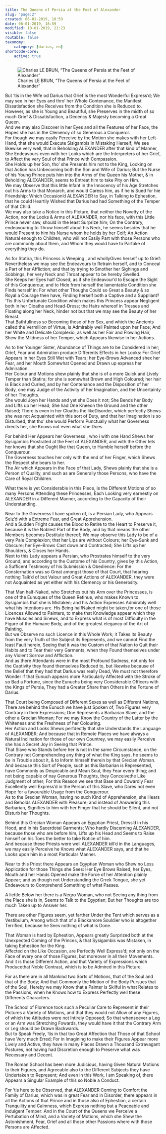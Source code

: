 ```yaml
---
title: The Queens of Persia at the Feet of Alexander
slug: "page:2"
created: 06-01-2019, 18:59
date: 06-01-2019, 18:59
modified: 10-01-2019, 21:23
visible: false
routable: false
taxonomy:
    category: [darius, en]
shortcode-core:
    active: true
---
```

<figure><picture>
<source
sizes="(max-width: 767px) 98vw, (min-width: 959px) 50vw, 86vw"
srcset="
/user/sites/docs/pages/01.home/02.versailles/01.palais/02.darius/01.felibien/darius-280.webp 280w,
/user/sites/docs/pages/01.home/02.versailles/01.palais/02.darius/01.felibien/darius-380.webp 380w,
/user/sites/docs/pages/01.home/02.versailles/01.palais/02.darius/01.felibien/darius-480.webp 480w,
/user/sites/docs/pages/01.home/02.versailles/01.palais/02.darius/01.felibien/darius-640.webp 640w,
/user/sites/docs/pages/01.home/02.versailles/01.palais/02.darius/01.felibien/darius-840.webp 840w,
/user/sites/docs/pages/01.home/02.versailles/01.palais/02.darius/01.felibien/darius-1280.webp 1280w,
/user/sites/docs/pages/01.home/02.versailles/01.palais/02.darius/01.felibien/darius-1600.webp 1600w,
/user/sites/docs/pages/01.home/02.versailles/01.palais/02.darius/01.felibien/darius-1920.webp 1920w"
type="image/webp" />
<img
src="/user/sites/docs/pages/01.home/02.versailles/01.palais/02.darius/01.felibien/darius-840.jpg" title="Charles LE BRUN, “The Queens of Persia at the Feet of Alexander”" alt="Charles LE BRUN, “The Queens of Persia at the Feet of Alexander”" class="class-80-img"
sizes="(max-width: 767px) 98vw, (min-width: 959px) 50vw, 86vw"
srcset="
/user/sites/docs/pages/01.home/02.versailles/01.palais/02.darius/01.felibien/darius-280.jpg 280w,
/user/sites/docs/pages/01.home/02.versailles/01.palais/02.darius/01.felibien/darius-380.jpg 380w,
/user/sites/docs/pages/01.home/02.versailles/01.palais/02.darius/01.felibien/darius-480.jpg 480w,
/user/sites/docs/pages/01.home/02.versailles/01.palais/02.darius/01.felibien/darius-640.jpg 640w,
/user/sites/docs/pages/01.home/02.versailles/01.palais/02.darius/01.felibien/darius-840.jpg 840w,
/user/sites/docs/pages/01.home/02.versailles/01.palais/02.darius/01.felibien/darius-1280.jpg 1280w,
/user/sites/docs/pages/01.home/02.versailles/01.palais/02.darius/01.felibien/darius-1600.jpg 1600w,
/user/sites/docs/pages/01.home/02.versailles/01.palais/02.darius/01.felibien/darius-1920.jpg 1920w" id="zephyr_et_flore">
</picture><figcaption>Charles LE BRUN, “The Queens of Persia at the Feet of Alexander”</figcaption></figure>

But ‘tis in the Wife od Darius that Grief is the most Wonderful Express’d; 
We may see in her Eyes and thro’ her Whole Contenance, the Manifest Dissatisfaction she Receives from the Condition she is Reduced to.  
However, as she is Young and Beautiful, 
she Preserves in the midth of so much Grief & Dissatisfaction, a Decency & Majesty becoming a Great Queen.  
And we may also Discover in her Eyes and all the Features of her Face, the Hopes she has in the Clemency of so Generous a Conqueror.  
For though we may easily Perceive by the Motion she makes with her Left-Hand, that she would Execute Sisigambis in Mistaking Herself; 
We see likewise very well, that in Beholding ALEXANDER after that kind of Manner, She Endeavours even with her Looks which are the Interpreters of her Grief, to Affect the very Soul of that Prince with Compassion.  
She Holds up her Son, tho’ she Presents him not to the King, Looking on that Action has Unbecoming both the Son and Wife of Darius; 
But the Nurse of his Young Prince puts him into the Arms of the Queen his Mother, & in Beholding ALEXANDER, seems to Entreat him to take Pity on Him.  
We may Observe that this little Infant in the Innocency of his Age Stretches out his Arms to that Monarch, and would Caress him, as if he is Sued for hie Friendship: 
Which Occasion’d ALEXANDER to Say, in Talking to Ephestion, that he could Heartily Wished that Darius had had Something of the Temper of that Child.  
We may also take a Notice in this Picture, that neither the Novelty of the Action, nor the Looks & Arms of ALEXANDER, nor his face, with this Little Prince never saw, should in the least Surprize him; 
On the Contrary, endeavouring to Throw himself about his Neck, 
he seems besides that he would Present to him his Nurse whom he holds by her Coif; 
An Action Natural enough to Children, who will not Easily Part with those Persons who are commonly about them, and Whom they would have to Partake of everything they do.

As for Statira, this Princess is Weeping , and whollyGives herself up to Grief: 
Nevertheless we may see the Endeavours to Retrain herself, and to Conceal a Part of her Affliction; 
and that by trying to Smother her Sighings and Sobbings, her very Neck and Throat appear to be hereby Swelled.  
She Keeps her Eyes half Closed, 
as if she Endeavour’d to Escape the Sight of this Conquerour, and to Hide from herself the lamentable Condition she Finds herself in: 
For what other Thoughs Could so Great a Beauty & so Royal a Courage then have, Finding herself both a Captive and a Suppliant?  
‘Tis this Unfortunate Condition which makes this Princess appear Negligent both in her Cloaths and Head-Dress; 
the Hairs whereof in Tresses and Floating along her Neck, hinder not but that we may see the Beauty of her Breast.   
That Bathfullness so Becoming those of her Sex, and which the Ancients called the Vermillion of Virtue, is Admirably well Painted upon her Face; 
And her White and Delicate Complexio, as well as her Fair and Flowing Hair, Shew the Mildness of her Temper, which Appears likewise in her Actions.

As to her Younger Sister, Abundance of Things are to be Considered in her; 
Grief, Fear and Admiration produce Differents Effects in her Looks: 
For Grief Appears in her Eyes Still Wet with Tears; 
her Eye-Brows Advanced shex her Fear, 
and her Mouth Somewhat Opened and Drawn up express her Admiration.  
Her Colour and Motions shew plainly that she is of a more Quick and Lively Temper than Statira; 
for she is somewhat Brown and High Coloured; 
her hair is Black and Curled, and by her Contenance and the Disposition of her Body, one may Judge of the Activity of her Imagination, and the Uncertainty of her Thoughts.  
She would Joyn her Hands and yet she Does it not; 
She Bends her Body and Lifts up her Head; 
She had One Kneeon the Ground and the other Raised; 
There is even in her Cloaths the likeDisorder, which perfectly Shews she was not Acquainted with this sort of Duty, and that her Imagination is so Disturbed, that tho’ she would Perform Punctually what her Governess directs her, she Knows not even what she Does.

For behind Her Appears her Governess , who i with one Hand Shews her Sysigambis Prostrated at the Feet of ALEXANDER, and with the Other lets her knows that she Ought like that Queen, to Humble herself before the Conquerour.  
The Governess touches her only with the end of her Finger, which Shews the Respect she bears to her.  
The Air which Appears in the Face of that Lady, Shews plainly that she is a Person of Quality, and such as are Generally those Persons, who have the Care of Royal Children.

What there is yet Considerable in this Piece, is the Different Motions of so many Persons Attending these Princesses, 
Each Looking very earnestly on ALEXANDER in a Different Manner, according to the Capacity of their Understanding.

Near to the Governess I have spoken of, is a Persian Lady, who Appears Seiz’d with a Extreme Fear, and Great Apprehension.  
And a Sudden Fright causes the Blood to Retire to the Heart to Preserve it, because it is the Noblest Part of the Body, and by that means the other Members becomes Destitute thereof; We may observe this Lady to be  of a very Pale Complexion; that her Lips are without Colours; her Eye-Sunk and Obscure; her Eye-Brows Cast down and Contracted; 
She Lifts up her Shoulders, & Closes her Hands.  
Next to this Lady appears a Persian, 
who Prostrates himself to the very Ground, and according to the Custome of his Country, gives by this Action, a Sufficent Testimony of his Submission & Obedience: 
For the Consternation was so Great amongst those of that Court, that hearing nothing Talk’d of but Valour and Great Actions of ALEXANDER, they were not Acquainted as yet either with his Clemency or his Generosity.

That Man half-Naked, who Stretches out his Arm over the Princesses, is one of the Eunuques of the Queen Retinue, who makes Known to Sysigambis that she is Mistaken; 
and his Action Expresses Admirably well what his Intentions are. 
His Being halfNaked might be taken,for one of those Licences Allowed to Painters, to make that Knowledge appear which they have Muscles and Sinews, and to Express what is of most Difficulty in the Figure of the Humane Body, and of the greatest elegancy of the Art of Painting.  
But we Observe no such Licence in this Whole Work; 
it Takes its Beauty from the very Truth of the Subject its Represents, 
and we cannot Find the least Fault herein, Seeing that it was the Custom of that Nation to Quit their Habits and to Tear their very Garments, when they Found themselves under any Violent Sorrow and Affliction.  
And as there Attendants were in the most Profound Sadness, not only for the Captivity they found themselves Reduced to, but likewise because of the Belief that they had that Darius was really Dead, 
We must not therefore Wonder if that Eunuch appears more Particularly Affected with the Stroke of so Bad  a Fortune, since the Eunuchs being very Considerable Officers with the Kings of Persia, They had a Greater Share than Others in the Fortune of Darius.

That Court being Composed of Different Sexes as well as Different Nations, 
There are behind the Eunuch we have just Spoken of, Two Figures very Contrary in their Expressions; 
One Represents a Barbarian Slave, 
and the other a Grecian Woman; 
For we may Know the Country of the Latter by the Whiteness and the Freshness of her Colouring.  
Her Action and Looks Shews perfdectly that she Understands the Language of ALEXANDER; 
And because that in Remote Places we have always a Natural Inclination for those of our own Countrey, 
we may easily Perceive she has a Secret Joy in Seeing that Prince.  
That Slave who Stands before her is not in the same Circumstance, 
on the Contrary not Comprehending any thing of what the King says, 
he seems to be in Trouble about it, & to Inform himself therein by that Grecian Woman.  
And because this Sort of People, such as this Barbarian is Represented, have Commonly as Despicable and Mean Soul, they Fear every thing; 
and not being capable of nay Generous Thoughts, they Conceivethe Like Judgment of other; 
For this Reason we see that Base and Cowardly Fear Excellently well Express’d in the Person of this Slave, 
who Dares not even Hope for a favourable Usage from the Conquerour.  
As to the Grecian Woman, having no such Kind of Apprehension, she Hears and Beholds ALEXANDER with Pleasure; 
and instead of Answering this Barbarian, Signifies to him with her Finger that he should be Silent, and not Disturb her Thoughts.

Behind this Grecian Woman Appears an Egyptian Priest, Dress’d in his Hood, and in his Sacerdotal Garments; 
Who hardly Discerning ALEXANDER, because those who are before him, Lifts up his Head and Seems to Raise himself on his Toes the better to take Notice of him.  
And because these Priests were well ALEXANDER kill’d in the Languages, we may easily Perceive he Knows what ALEXANDER says, and that he Looks upon him in a most Particular Manner.

Near to this Priest there Appears an Egyptian Woman who Shew no Less Application for those Things she Sees: 
Her Eye Brows Raised, her Eyes, Mouth and her Hands Opened make the Force of her Attention plainly Appear; 
and as though not Understanding the Grrek Tongue, she yet Endeavours to Comprehend Something of what Passes.

A liettle Below her there is a Negro Woman, 
who not Seeing any thing from the Place she is in, Seems to Talk to the Egyptian; 
But her Thoughts are too much Taken up to Answer her.

There are other Figures seem, yet farther Under the Tent which serves as a Vestibulum, Among which that of a Blackamore Souldier who is altogether Terrified, because he Sees nothing of what is Done.

That Woman is hard by Ephestion, Appears greatly Surprized both at the Unexpected Coming of the Princes, & that Sysigambis was Mistaken, in taking Ephestion for the King.  
Affected on the Like Occasion, are Perfectly Well Express’d; 
not only on the Face of every one of those Figures, but moreover in all their Movements.  
And it is those Different Action, and that Variety of Expressions which Producethat Noble Contrast, which is to be Admired in this Picture.

For as there are in all Mankind two Sorts of Motions, 
that of the Soul and that of the Body; And that Commonly the Motion of the Body Pursues that of the Soul, 
Hereby we may Know that a Painter is Skilful in what Relates to the Passions, when he Knows how to Express Perfectly well these Differents Characters.

The School of Florence took such a Peculiar Care to Represent in their Pictures a Variety of Motions, and that they would not Allow of any Figures, of which the Attitudes were not Intirely Opposed; 
So that whensoever a Leg or an Arm was Stretching  Fowards, they would have it that the Contrary Arm or Leg should be Drawn Backwards.  
But to Speak Freely, ‘tis in that too Great Affection that Those of that School have Very much Erred; 
For in Imagining to make their Figures Appear more Lively and Active, they have in many Places Drawn a Thousand Extravagant Postures, not having had Discretion enough to Preserve what was Necessary and Decent.

The Roman School has been more Judicious, having Given Natural Motions to their Figures, and Agreeable also to the Different Subjects they have Undertaken to Represent; 
And even in this Work, I am Speaking of, there Appears a Singular Example of this so Noble a Conduct.

For ‘tis here to be Observed, that ALEXANDER Coming to Comfort the Family of Darius, which was in great Fear and in Disorder, there appears in all the Actions of that Prince and in those also of Ephestion, a certain Tranquility and Calmness, which Express nothing but a Peaceable and Indulgent Temper: 
And in the Court of the Queens we Perceive a Pertubation of Mind, and a Variety of Motions, which she Shew the Astonishment, Fear, Grief and all those other Passions where with those Persons are Affected.